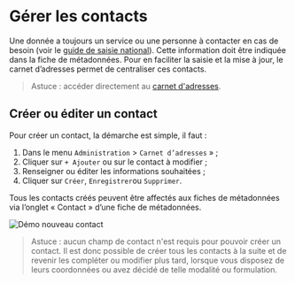 # Gérer les contacts

Une donnée a toujours un service ou une personne à contacter en cas de besoin (voir le [guide de saisie national](http://georezo.net/wiki/main/donnees/inspire/aide_a_la_saisie_des_metadonnees_inspire#organisations_responsables_de_l_etablissement_de_la_gestion_de_la_maintenance_et_de_la_diffusion_des_series_et_services_de_donnees_geographiques)). Cette information doit être indiquée dans la fiche de métadonnées. Pour en faciliter la saisie et la mise à jour, le carnet d’adresses permet de centraliser ces contacts.

> Astuce : accéder directement au [carnet d'adresses](https://app.isogeo.com/admin/address-book).

## Créer ou éditer un contact

Pour créer un contact, la démarche est simple, il faut :

1.	Dans le menu `Administration` > `Carnet d’adresses` » ;
2.	Cliquer sur `+ Ajouter` ou sur le contact à modifier ;
3.	Renseigner ou éditer les informations souhaitées ;
4.	Cliquer sur `Créer`, `Enregistrer`ou `Supprimer`.

Tous les contacts créés peuvent être affectés aux fiches de métadonnées via l’onglet « Contact » d’une fiche de métadonnées.

![Démo nouveau contact](/fr/images/adm_contacts_add.gif "Créer un nouveau contact")

> Astuce : aucun champ de contact n'est requis pour pouvoir créer un contact. Il est donc possible de créer tous les contacts à la suite et de revenir les compléter ou modifier plus tard, lorsque vous disposez de leurs coordonnées ou avez décidé de telle modalité ou formulation.
